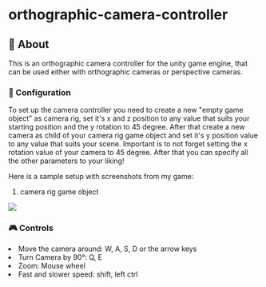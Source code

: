 # orthographic-camera-controller

## 📸 About

This is an orthographic camera controller for the unity game engine, that can be used either with orthographic cameras or perspective cameras.

### 🔧 Configuration

To set up the camera controller you need to create a new "empty game object" as camera rig, set it's x and z position to any value that suits your starting position and the y rotation to 45 degree.
After that create a new camera as child of your camera rig game object and set it's y position value to any value that suits your scene. Important is to not forget setting the x rotation value of your camera to 45 degree. After that you can specify all the other parameters to your liking!

Here is a sample setup with screenshots from my game:

1) camera rig game object
<div align=”center”>
  <img src=”https://github.com/WobiWanKenobi/orthographic-camera-controller/blob/main/images/cameraRig.png"/>
</div>

### 🎮 Controls

<div>
  <li>Move the camera around: W, A, S, D or the arrow keys</li>
  <li>Turn Camera by 90°: Q, E</li>
  <li>Zoom: Mouse wheel</li>
  <li>Fast and slower speed: shift, left ctrl</li>
</div>

